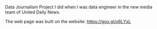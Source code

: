 Data Journalism Project I did when I was data engineer in the new media team of United Daily News.

The web page was built on the website: https://goo.gl/o6LYxL
